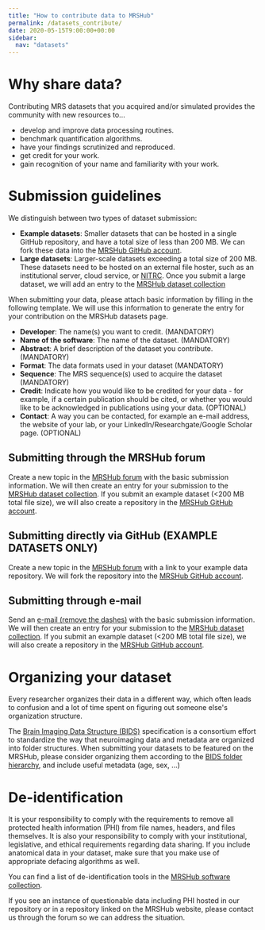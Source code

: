 ```yaml
---
title: "How to contribute data to MRSHub"
permalink: /datasets_contribute/
date: 2020-05-15T9:00:00+00:00
sidebar:
  nav: "datasets"
---
```


# Why share data?

Contributing MRS datasets that you acquired and/or simulated provides the community with new resources to...
* develop and improve data processing routines.
* benchmark quantification algorithms.
* have your findings scrutinized and reproduced.
* get credit for your work.
* gain recognition of your name and familiarity with your work.

# Submission guidelines

We distinguish between two types of dataset submission:
- **Example datasets**: Smaller datasets that can be hosted in a single GitHub repository, and have a total size of less than 200 MB. We can fork these data into the [MRSHub GitHub account](https://github.com/mrshub).
- **Large datasets**: Larger-scale datasets exceeding a total size of 200 MB. These datasets need to be hosted on an external file hoster, such as an institutional server, cloud service, or [NITRC](https://www.nitrc.org). Once you submit a large dataset, we will add an entry to the [MRSHub dataset collection](https://www.mrshub.org/datasets/)

When submitting your data, please attach basic information by filling in the following template. We will use this information to generate the entry for your contribution on the MRSHub datasets page.
- **Developer**: The name(s) you want to credit. (MANDATORY)
- **Name of the software**: The name of the dataset. (MANDATORY)
- **Abstract**: A brief description of the dataset you contribute. (MANDATORY)
- **Format**: The data formats used in your dataset (MANDATORY)
- **Sequence**: The MRS sequence(s) used to acquire the dataset (MANDATORY)
- **Credit**: Indicate how you would like to be credited for your data - for example, if a certain publication should be cited, or whether you would like to be acknowledged in publications using your data. (OPTIONAL)
- **Contact**: A way you can be contacted, for example an e-mail address, the website of your lab, or your LinkedIn/Researchgate/Google Scholar page. (OPTIONAL)

## Submitting through the MRSHub forum

Create a new topic in the [MRSHub forum](https://forum.mrshub.org) with the basic submission information. We will then create an entry for your submission to the [MRSHub dataset collection](https://www.mrshub.org/datasets/). If you submit an example dataset (<200 MB total file size), we will also create a repository in the [MRSHub GitHub account](https://github.com/mrshub).

## Submitting directly via GitHub (EXAMPLE DATASETS ONLY)

Create a new topic in the [MRSHub forum](https://forum.mrshub.org) with a link to your example data repository. We will fork the repository into the [MRSHub GitHub account](https://github.com/mrshub).

## Submitting through e-mail

Send an [e-mail (remove the dashes)](mailto:goe-ltzs-1[a]jh-mi.edu) with the basic submission information. We will then create an entry for your submission to the [MRSHub dataset collection](https://www.mrshub.org/datasets/). If you submit an example dataset (<200 MB total file size), we will also create a repository in the [MRSHub GitHub account](https://github.com/mrshub).

# Organizing your dataset

Every researcher organizes their data in a different way, which often leads to confusion and a lot of time spent on figuring out someone else's organization structure.

The [Brain Imaging Data Structure (BIDS)](https://bids.neuroimaging.io/) specification is a consortium effort to standardize the way that neuroimaging data and metadata are organized into folder structures. When submitting your datasets to be featured on the MRSHub, please consider organizing them according to the [BIDS folder hierarchy](https://github.com/bids-standard/bids-starter-kit/wiki/The-BIDS-folder-hierarchy), and include useful metadata (age, sex, ...)

# De-identification

It is your responsibility to comply with the requirements to remove all protected health information (PHI) from file names, headers, and files themselves. It is also your responsibility to comply with your institutional, legislative, and ethical requirements regarding data sharing. If you include anatomical data in your dataset, make sure that you make use of appropriate defacing algorithms as well.

You can find a list of de-identification tools in the [MRSHub software collection](https://www.mrshub.org/software_deid).

If you see an instance of questionable data including PHI hosted in our repository or in a repository linked on the MRSHub website, please contact us through the forum so we can address the situation.
